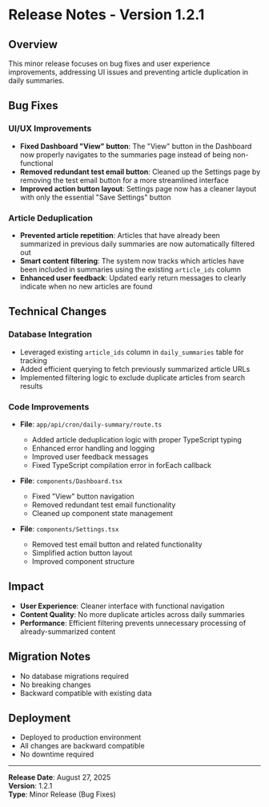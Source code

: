 # Release Notes - Version 1.2.1

## Overview
This minor release focuses on bug fixes and user experience improvements, addressing UI issues and preventing article duplication in daily summaries.

## Bug Fixes

### UI/UX Improvements
- **Fixed Dashboard "View" button**: The "View" button in the Dashboard now properly navigates to the summaries page instead of being non-functional
- **Removed redundant test email button**: Cleaned up the Settings page by removing the test email button for a more streamlined interface
- **Improved action button layout**: Settings page now has a cleaner layout with only the essential "Save Settings" button

### Article Deduplication
- **Prevented article repetition**: Articles that have already been summarized in previous daily summaries are now automatically filtered out
- **Smart content filtering**: The system now tracks which articles have been included in summaries using the existing `article_ids` column
- **Enhanced user feedback**: Updated early return messages to clearly indicate when no new articles are found

## Technical Changes

### Database Integration
- Leveraged existing `article_ids` column in `daily_summaries` table for tracking
- Added efficient querying to fetch previously summarized article URLs
- Implemented filtering logic to exclude duplicate articles from search results

### Code Improvements
- **File**: `app/api/cron/daily-summary/route.ts`
  - Added article deduplication logic with proper TypeScript typing
  - Enhanced error handling and logging
  - Improved user feedback messages
  - Fixed TypeScript compilation error in forEach callback

- **File**: `components/Dashboard.tsx`
  - Fixed "View" button navigation
  - Removed redundant test email functionality
  - Cleaned up component state management

- **File**: `components/Settings.tsx`
  - Removed test email button and related functionality
  - Simplified action button layout
  - Improved component structure

## Impact
- **User Experience**: Cleaner interface with functional navigation
- **Content Quality**: No more duplicate articles across daily summaries
- **Performance**: Efficient filtering prevents unnecessary processing of already-summarized content

## Migration Notes
- No database migrations required
- No breaking changes
- Backward compatible with existing data

## Deployment
- Deployed to production environment
- All changes are backward compatible
- No downtime required

---

**Release Date**: August 27, 2025  
**Version**: 1.2.1  
**Type**: Minor Release (Bug Fixes)
